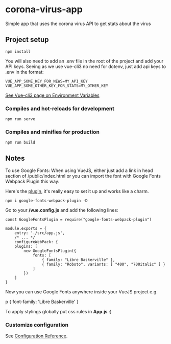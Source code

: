 # corona-virus-app

Simple app that uses the corona virus API to get stats about
the virus

## Project setup

```
npm install
```
You will also need to add an .env file in the root of the project and add your API keys. Seeing as we use vue-cli3 no need for dotenv, just add api keys to .env in the format:
```
VUE_APP_SOME_KEY_FOR_NEWS=MY_API_KEY
VUE_APP_SOME_OTHER_KEY_FOR_STATS=MY_OTHER_KEY
```
[See Vue-cli3 page on Environment Variables](https://cli.vuejs.org/guide/mode-and-env.html#environment-variables)

### Compiles and hot-reloads for development

```
npm run serve
```

### Compiles and minifies for production

```
npm run build
```

## Notes

To use Google Fonts:
When using VueJS, either just add a link in head section of /public/index.html or you can import the font with Google Fonts Webpack Plugin this way:

Here's the [plugin](https://www.npmjs.com/package/google-fonts-webpack-plugin), it's really easy to set it up and works like a charm.

`npm i google-fonts-webpack-plugin -D`

Go to your **/vue.config.js** and add the following lines:

```
const GoogleFontsPlugin = require("google-fonts-webpack-plugin")

module.exports = {
    entry: './src/app.js',
    /* ... */
    configureWebPack: {
    plugins: [
        new GoogleFontsPlugin({
            fonts: [
                { family: "Libre Baskerville" },
                { family: "Roboto", variants: [ "400", "700italic" ] }
            ]
        })
    ]
}
```

Now you can use Google Fonts anywhere inside your VueJS project e.g.

p {
font-family: 'Libre Baskerville'
}

To apply stylings globally put css rules in **App.js** :)

### Customize configuration

See [Configuration Reference](https://cli.vuejs.org/config/).
